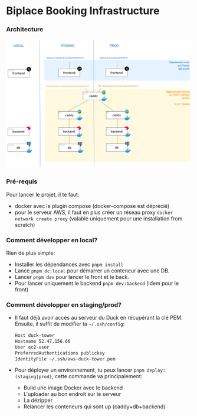 # Biplace Booking Infrastructure

### Architecture
![Architecture](archi.png)

### Pré-requis

Pour lancer le projet, il te faut:
- docker avec le plugin compose (docker-compose est déprécié)
- pour le serveur AWS, il faut en plus créer un réseau proxy `docker network create proxy` (valable uniquement pour une installation from scratch)

### Comment développer en local?

Rien de plus simple:
- Installer les dépendances avec `pnpm install`
- Lance `pnpm dc:local` pour démarrer un conteneur avec une DB.
- Lancer `pnpm dev` pour lancer le front et le back.
- Pour lancer uniquement le backend `pnpm dev:backend` (idem pour le front)

### Comment développer en staging/prod?

- Il faut déjà avoir accès au serveur du Duck en récupérant la clé PEM. Ensuite, il suffit de modifier ta `~/.ssh/config`:
    ```
    Host duck-tower
    Hostname 52.47.156.66
    User ec2-user
    PreferredAuthentications publickey
    IdentityFile ~/.ssh/aws-duck-tower.pem
    ```

- Pour déployer un environnement, tu peux lancer `pnpm deploy:(staging|prod)`, cette commande va principalement:
    - Build une image Docker avec le backend
    - L'uploader au bon endroit sur le serveur
    - La dézipper
    - Relancer les conteneurs qui sont up (caddy+db+backend)



